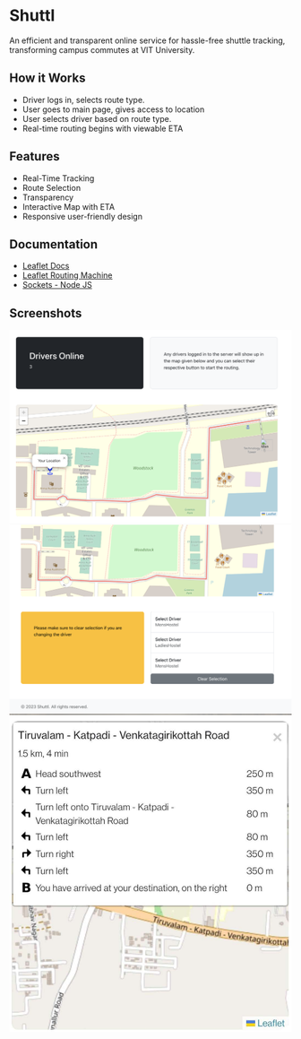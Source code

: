 
# Shuttl

An efficient and transparent online service for hassle-free shuttle tracking, transforming campus commutes at VIT University.

## How it Works

- Driver logs in, selects route type.
- User goes to main page, gives access to location
- User selects driver based on route type.
- Real-time routing begins with viewable ETA



## Features

- Real-Time Tracking
- Route Selection
- Transparency
- Interactive Map with ETA
- Responsive user-friendly design


## Documentation

 - [Leaflet Docs](https://leafletjs.com/reference.html)
 - [Leaflet Routing Machine](https://github.com/perliedman/leaflet-routing-machine)
 - [Sockets - Node JS](https://socket.io/docs/v4/server-api/)


## Screenshots

![Main page](https://github.com/Hitesh1090/shuttl/blob/main/image.png)
![Driver Route Types](https://github.com/Hitesh1090/shuttl/blob/main/image2.png)
![Itinerary](https://github.com/Hitesh1090/shuttl/blob/main/image3.jpg)




